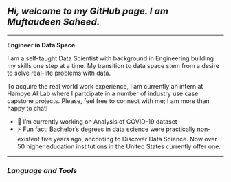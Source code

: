 ## *Hi, welcome to my GitHub page. I am Muftaudeen Saheed.* 
---

**Engineer in Data Space** 

I am a self-taught Data Scientist with background in Engineering building my skills one step at a time. My transition to data space stem from a desire to solve real-life problems with data. 

To acquire the real world work experience, I am currently an intern at Hamoye AI Lab where I partcipate in a number of industry use case capstone projects. Please, feel free to connect with me; I am more than happy to chat!


- 🔭 I’m currently working on Analysis of COVID-19 dataset
- ⚡ Fun fact: Bachelor’s degrees in data science were practically non-existent five years ago, according to Discover Data Science. Now over 50 higher education institutions in the United States currently offer one. 


---
### *Language and Tools*
